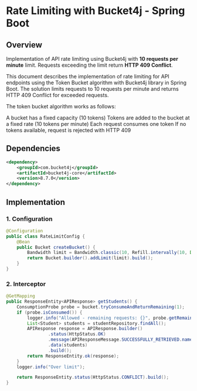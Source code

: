 # Rate Limiting with Bucket4j - Spring Boot

## Overview
Implementation of API rate limiting using Bucket4j with **10 requests per minute** limit. Requests exceeding the limit return **HTTP 409 Conflict**.

This document describes the implementation of rate limiting for API endpoints using the Token Bucket algorithm with Bucket4j library in Spring Boot. The solution limits requests to 10 requests per minute and returns HTTP 409 Conflict for exceeded requests.

The token bucket algorithm works as follows:

A bucket has a fixed capacity (10 tokens)
Tokens are added to the bucket at a fixed rate (10 tokens per minute)
Each request consumes one token
If no tokens available, request is rejected with HTTP 409

## Dependencies
```xml
<dependency>
    <groupId>com.bucket4j</groupId>
    <artifactId>bucket4j-core</artifactId>
    <version>8.7.0</version>
</dependency>
```

## Implementation

### 1. Configuration
```java
@Configuration
public class RateLimitConfig {
    @Bean
    public Bucket createBucket() {
        Bandwidth limit = Bandwidth.classic(10, Refill.intervally(10, Duration.ofMinutes(1)));
        return Bucket.builder().addLimit(limit).build();
    }
}
```

### 2. Interceptor
```java
@GetMapping
public ResponseEntity<APIResponse> getStudents() {
    ConsumptionProbe probe = bucket.tryConsumeAndReturnRemaining(1);
    if (probe.isConsumed()) {
        logger.info("Allowed - remaining requests: {}", probe.getRemainingTokens());
        List<Student> students = studentRepository.findAll();
        APIResponse response = APIResponse.builder()
                .status(HttpStatus.OK)
                .message(APIResponseMessage.SUCCESSFULLY_RETRIEVED.name())
                .data(students)
                .build();
        return ResponseEntity.ok(response);
    }
    logger.info("Over limit");

    return ResponseEntity.status(HttpStatus.CONFLICT).build();
}
```

